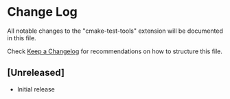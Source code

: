 # Change Log

All notable changes to the "cmake-test-tools" extension will be documented in this file.

Check [Keep a Changelog](http://keepachangelog.com/) for recommendations on how to structure this file.

## [Unreleased]

- Initial release